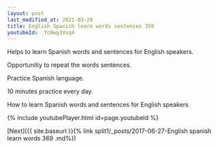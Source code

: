 ```yaml
---
layout: post
last_modified_at: 2021-03-29
title: English Spanish learn words sentences 359 
youtubeId: _Yc0wg3Vsq4
---
```

 
 
Helps to learn Spanish words and sentences for English speakers.

Opportunitiy to repeat the words sentences. 

Practice Spanish language. 
 
10 minutes practice every day. 
 
How to learn Spanish words and sentences for English speakers 
 
{% include youtubePlayer.html id=page.youtubeId %}
 
 
[Next]({{ site.baseurl }}{% link  split1/_posts/2017-06-27-English spanish learn words 369 .md%})
 
